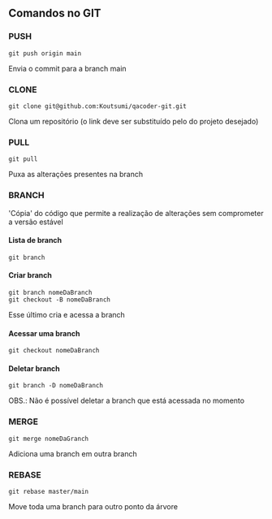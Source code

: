 ## Comandos no GIT
### PUSH
    git push origin main
Envia o commit para a branch main

### CLONE
    git clone git@github.com:Koutsumi/qacoder-git.git
Clona um repositório (o link deve ser substituído pelo do projeto desejado)

### PULL
    git pull
Puxa as alterações presentes na branch

### BRANCH
'Cópia' do código que permite a realização de alterações sem comprometer a versão estável 
#### Lista de branch
    git branch
#### Criar branch
    git branch nomeDaBranch
    git checkout -B nomeDaBranch
Esse último cria e acessa a branch

#### Acessar uma branch
    git checkout nomeDaBranch

#### Deletar branch
    git branch -D nomeDaBranch
OBS.: Não é possível deletar a branch que está acessada no momento

### MERGE
    git merge nomeDaGranch
Adiciona uma branch em outra branch

### REBASE
    git rebase master/main
Move toda uma branch para outro ponto da árvore